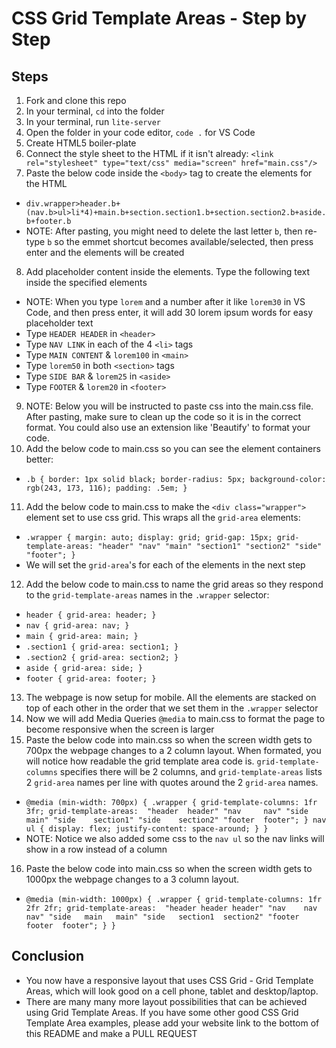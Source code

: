 # CSS Grid Template Areas - Step by Step

## Steps
1. Fork and clone this repo
2. In your terminal, `cd` into the folder
3. In your terminal, run `lite-server`
4. Open the folder in your code editor, `code .` for VS Code
5. Create HTML5 boiler-plate
6. Connect the style sheet to the HTML if it isn't already: `<link rel="stylesheet" type="text/css" media="screen" href="main.css"/>`
7. Paste the below code inside the `<body>` tag to create the elements for the HTML
* `div.wrapper>header.b+(nav.b>ul>li*4)+main.b+section.section1.b+section.section2.b+aside.b+footer.b`
* NOTE: After pasting, you might need to delete the last letter `b`, then re-type `b` so the emmet shortcut becomes available/selected, then press enter and the elements will be created
8. Add placeholder content inside the elements. Type the following text inside the specified elements
* NOTE: When you type `lorem` and a number after it like `lorem30` in VS Code, and then press enter, it will add 30 lorem ipsum words for easy placeholder text
* Type `HEADER HEADER` in `<header>`
* Type `NAV LINK` in each of the 4 `<li>` tags
* Type `MAIN CONTENT` & `lorem100` in `<main>`
* Type `lorem50` in both `<section>` tags
* Type `SIDE BAR` & `lorem25` in `<aside>`
* Type `FOOTER` & `lorem20` in `<footer>`
9. NOTE: Below you will be instructed to paste css into the main.css file. After pasting, make sure to clean up the code so it is in the correct format. You could also use an extension like 'Beautify' to format your code.
10. Add the below code to main.css so you can see the element containers better:
* `.b {
    border: 1px solid black;
    border-radius: 5px;
    background-color: rgb(243, 173, 116);
    padding: .5em;
}`
11. Add the below code to main.css to make the `<div class="wrapper">` element set to use css grid. This wraps all the `grid-area` elements:
* `.wrapper {
    margin: auto;
    display: grid;
    grid-gap: 15px;
    grid-template-areas: "header" "nav" "main" "section1" "section2" "side" "footer";
}`
* We will set the `grid-area`'s for each of the elements in the next step
12. Add the below code to main.css to name the grid areas so they respond to the `grid-template-areas` names in the `.wrapper` selector:
* `header {
    grid-area: header;
}`
* `nav {
    grid-area: nav;
}`
* `main {
    grid-area: main;
}`
* `.section1 {
    grid-area: section1;
}`
* `.section2 {
    grid-area: section2;
}`
* `aside {
    grid-area: side;
}`
* `footer {
    grid-area: footer;
}`
13. The webpage is now setup for mobile. All the elements are stacked on top of each other in the order that we set them in the `.wrapper` selector
14. Now we will add Media Queries `@media` to main.css to format the page to become responsive when the screen is larger
15. Paste the below code into main.css so when the screen width gets to 700px the webpage changes to a 2 column layout. When formated, you will notice how readable the grid template area code is. `grid-template-columns` specifies there will be 2 columns, and `grid-template-areas` lists 2 `grid-area` names per line with quotes around the 2 `grid-area` names.
* `@media (min-width: 700px) {
    .wrapper {
        grid-template-columns: 1fr 3fr;
        grid-template-areas: 
            "header  header"
            "nav     nav"
            "side    main"
            "side    section1"
            "side    section2"
            "footer  footer";
        }
        nav ul {
            display: flex;
            justify-content: space-around;
        }
    }`
* NOTE: Notice we also added some css to the `nav ul` so the nav links will show in a row instead of a column
16. Paste the below code into main.css so when the screen width gets to 1000px the webpage changes to a 3 column layout.
* `@media (min-width: 1000px) {
    .wrapper {
        grid-template-columns: 1fr 2fr 2fr;
        grid-template-areas: 
            "header header header"
            "nav    nav    nav"
            "side   main   main"
            "side   section1  section2"
            "footer footer  footer";
        }
    }`

## Conclusion
* You now have a responsive layout that uses CSS Grid - Grid Template Areas, which will look good on a cell phone, tablet and desktop/laptop.
* There are many many more layout possibilities that can be achieved using Grid Template Areas. If you have some other good CSS Grid Template Area examples, please add your website link to the bottom of this README and make a PULL REQUEST